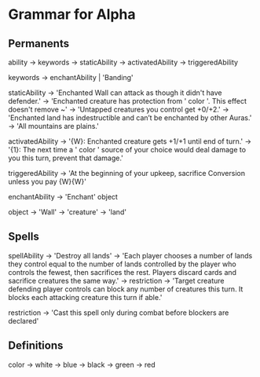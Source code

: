 # Grammar for Alpha

## Permanents
ability -> keywords
        -> staticAbility
        -> activatedAbility
        -> triggeredAbility

keywords -> enchantAbility | 'Banding'

staticAbility -> 'Enchanted Wall can attack as though it didn't have defender.'
              -> 'Enchanted creature has protection from ' color '. This effect doesn't remove ~'
              -> 'Untapped creatures you control get +0/+2.'
              -> 'Enchanted land has indestructible and can’t be enchanted by other Auras.'
              -> 'All mountains are plains.'

activatedAbility -> '{W}: Enchanted creature gets +1/+1 until end of turn.'
                 -> '{1}: The next time a ' color ' source of your choice would deal damage to you this turn, prevent that damage.'

triggeredAbility -> 'At the beginning of your upkeep, sacrifice Conversion unless you pay {W}{W}'

enchantAbility -> 'Enchant' object

object -> 'Wall'
       -> 'creature'
       -> 'land'

## Spells
spellAbility -> 'Destroy all lands'
             -> 'Each player chooses a number of lands they control equal to the number of lands controlled by the player who controls the fewest, then sacrifices the rest. Players discard cards and sacrifice creatures the same way.'
             -> restriction
             -> 'Target creature defending player controls can block any number of creatures this turn. It blocks each attacking creature this turn if able.'

restriction -> 'Cast this spell only during combat before blockers are declared'

## Definitions
color -> white
      -> blue
      -> black
      -> green
      -> red
